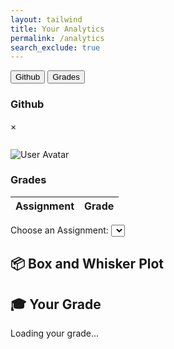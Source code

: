 ```yaml
---
layout: tailwind
title: Your Analytics
permalink: /analytics
search_exclude: true
---
```


<link rel="stylesheet" href="https://cdnjs.cloudflare.com/ajax/libs/animate.css/4.1.1/animate.min.css"/>
<div class="tab flex border border-gray-300 rounded-t-lg overflow-hidden">
    <button class="tablinks bg-transparent float-left border-none outline-none cursor-pointer px-4 py-3 text-lg hover:bg-gray-600 transition duration-300" onclick="openTab(event, 'Github')">Github</button>
    <button class="tablinks bg-transparent float-left border-none outline-none cursor-pointer px-4 py-3 text-lg hover:bg-gray-600 transition duration-300" onclick="openTab(event, 'Grades')">Grades</button>
</div>
<div id="Github" class="tabcontent hidden p-3 border border-gray-300 border-t-0 rounded-b-lg bg-green-900">
    <h3 class="pl-8 animate__animated animate__fadeIn">Github</h3>
    <!-- Modal Structure -->
    <div id="dataModal" class="modal hidden fixed z-10 left-0 top-0 w-full h-full overflow-auto bg-black bg-opacity-40 pt-16">
        <div class="modal-content bg-slate-700 mx-auto my-20 p-5 border border-gray-400 w-4/5 rounded-lg shadow-md shadow-red-500">
            <span class="close float-right text-gray-400 text-2xl font-bold hover:text-black cursor-pointer">&times;</span>
            <pre id="modalData"></pre>
        </div>
    </div>
    <!-- Analytics Page -->
    <div class="container flex justify-start w-full max-w-[1200px] py-5 box-border animate__animated animate__fadeIn">
        <div id="profile" class="profile flex items-start max-w-[800px] w-full bg-slate-800 p-5 rounded-lg shadow-md">
            <div class="left-side flex flex-col items-start mr-5">
                <img id="avatar" class="avatar rounded-full w-[100px] h-[100px] mb-5" src="" alt="User Avatar">
                <p id="username"></p>
            </div>
            <div class="details">
                <p id="profile-url"></p>
                <p id="issues-count"></p>
                <p id="prs-count"></p>
                <p id="commits-count"></p>
                <p id="line-change"></p>
                <p id="repos-url"></p>
                <p id="public-repos"></p>
                <p id="public-gists"></p>
                <p id="followers"></p>
                <p id="following"></p>
            </div>
        </div>
        <!-- Commit cards will be inserted here -->
        <div id="commitCardsContainer" style="margin-top: 20px;"></div>
    </div>
</div>

<!-- Grades Tab -->
<div id="Grades" class="tabcontent hidden p-3 border border-gray-300 border-t-0 rounded-b-lg">
    <h3 class="pl-8 animate__animated animate__fadeIn">Grades</h3>
    <div class="container flex justify-start w-full max-w-[1200px] py-5 box-border">
        <div class="components w-full">
            <table id="gradesTable" class="styled-table w-full border border-collapse table-auto text-left">
                <thead>
                    <tr class="bg-gray-200">
                        <th class="px-4 py-2 border">Assignment</th>
                        <th class="px-4 py-2 border">Grade</th>
                    </tr>
                </thead>
                <tbody>
                    <!-- Dynamic content will be inserted here -->
                </tbody>
            </table>
            <label for="assignmentSelect" class="block mt-4 mb-2 font-medium">Choose an Assignment:</label>
            <select id="assignmentSelect" class="border border-gray-300 rounded-md px-3 py-2 mb-6"></select>
            <!-- Box and Whisker Plot Section -->
            <div class="chart-section mb-6" id="boxPlotSection">
                <h2 class="text-xl font-semibold mb-2">📦 Box and Whisker Plot</h2>
                <div id="boxPlot"></div>
            </div>
            <div class="chart-section" id="userGradeSection">
                <h2 class="text-xl font-semibold mb-2">🎓 Your Grade</h2>
                <p id="userGrade">Loading your grade...</p>
            </div>
        </div>
    </div>
</div>

<script>
    function openTab(evt, tabName) {
        var i, tabcontent, tablinks;
        tabcontent = document.getElementsByClassName("tabcontent");
        for (i = 0; i < tabcontent.length; i++) {
            tabcontent[i].style.display = "none";
        }
        tablinks = document.getElementsByClassName("tablinks");
        for (i = 0; i < tablinks.length; i++) {
            tablinks[i].className = tablinks[i].className.replace(" active", "");
        }
        document.getElementById(tabName).style.display = "block";
        evt.currentTarget.className += " active";
    }
</script>

<script type="module">
    import { pythonURI, fetchOptions } from '{{ site.baseurl }}/assets/js/api/config.js';

    const profileLinksUrl = `${pythonURI}/api/analytics/github/user/profile_links`;
    const userProfileUrl = `${pythonURI}/api/analytics/github/user`;
    const commitsUrl = `${pythonURI}/api/analytics/github/user/commits`;
    const prsUrl = `${pythonURI}/api/analytics/github/user/prs`;
    const issuesUrl = `${pythonURI}/api/analytics/github/user/issues`;

    async function fetchData() {
        try {
            const profileLinksRequest = fetch(profileLinksUrl, fetchOptions);
            const userProfileRequest = fetch(userProfileUrl, fetchOptions);
            const commitsRequest = fetch(commitsUrl, fetchOptions);
            const prsRequest = fetch(prsUrl, fetchOptions);
            const issuesRequest = fetch(issuesUrl, fetchOptions);

            const [profileLinksResponse, userProfileResponse, commitsResponse, prsResponse, issuesResponse] = await Promise.all([
                profileLinksRequest,
                userProfileRequest,
                commitsRequest,
                prsRequest,
                issuesRequest
            ]);

            if (!profileLinksResponse.ok || !userProfileResponse.ok || !commitsResponse.ok || !prsResponse.ok || !issuesResponse.ok) {
                throw new Error('Failed to fetch one or more resources');
            }

            const profileLinks = await profileLinksResponse.json();
            const userProfile = await userProfileResponse.json();
            const commitsData = await commitsResponse.json();
            const prsData = await prsResponse.json();
            const issuesData = await issuesResponse.json();

            const commitsArray = commitsData.details_of_commits || [];
            const commitsCount = commitsData.total_commit_contributions || 0;
            const prsArray = prsData.pull_requests || [];
            const prsCount = prsArray.length || 0;
            const issuesArray = issuesData.issues || [];
            const issuesCount = issuesArray.length || 0;

            const username = userProfile.login || 'N/A';
            const profileUrl = profileLinks.profile_url || 'N/A';
            const avatarUrl = userProfile.avatar_url || '';
            const publicReposUrl = profileLinks.repos_url || 'N/A';
            const publicRepos = userProfile.public_repos || 'N/A';
            const publicGists = userProfile.public_gists || 'N/A';
            const followers = userProfile.followers || 'N/A';
            const following = userProfile.following || 'N/A';

            document.getElementById('avatar').src = avatarUrl;
            document.getElementById('username').textContent = `Username: ${username}`;
            document.getElementById('profile-url').innerHTML = `Profile URL: <a href="${profileUrl}" target="_blank">${profileUrl}</a>`;
            document.getElementById('public-repos').textContent = `Public Repos: ${publicRepos}`;
            document.getElementById('public-gists').textContent = `Public Gists: ${publicGists}`;
            document.getElementById('followers').textContent = `Followers: ${followers}`;
            document.getElementById('following').textContent = `Following: ${following}`;

            document.getElementById('commits-count').innerHTML = '<a href="#" class="info-link"><i class="fas fa-info-circle info-icon"></i></a>' + `Commits: ${commitsCount}`;
            document.querySelector('#commits-count .info-link').addEventListener('click', (event) => {
                event.preventDefault();
                showModal(commitsArray);
            });

            document.getElementById('prs-count').innerHTML = '<a href="#" class="info-link"><i class="fas fa-info-circle info-icon"></i></a>' + `Pull Requests: ${prsCount}`;
            document.querySelector('#prs-count .info-link').addEventListener('click', (event) => {
                event.preventDefault();
                showModal(prsArray);
            });

            document.getElementById('issues-count').innerHTML = '<a href="#" class="info-link"><i class="fas fa-info-circle info-icon"></i></a>' + `Issues: ${issuesCount}`;
            document.querySelector('#issues-count .info-link').addEventListener('click', (event) => {
                event.preventDefault();
                showModal(issuesArray);
            });

            // 🔽 Add this to render commit cards beneath profile
            console.log("Sample commit:", commitsArray[0]);

            renderCommitCards(commitsArray, username);

        } catch (error) {
            console.error('Error fetching data:', error);
        }
    }

    function renderCommitCards(commitsArray, username) {
        const container = document.getElementById("commitCardsContainer");
        container.innerHTML = ""; // Clear old cards

        if (!commitsArray.length) {
            container.innerHTML = `<p>No recent commits found.</p>`;
            return;
        }

        // Flatten all commits from contributions.nodes
        let allCommits = [];
        for (const item of commitsArray) {
            const repo = item.repository?.nameWithOwner || "Unknown Repo";
            const nodes = item.contributions?.nodes || [];

            for (const node of nodes) {

                console.log("Commit node:", node);

                allCommits.push({
                    repo,
                    message: `🧾 ${node.commitCount} commit${node.commitCount > 1 ? 's' : ''}`,

                    date: node.occurredAt || node.committedDate || node.pushedDate || "Unknown date"
                });
            }
        }

        // Sort by date (most recent first)
        allCommits.sort((a, b) => new Date(b.date) - new Date(a.date));

        // Render top 10
        allCommits.slice(0, 10).forEach((commit, index) => {
            const card = document.createElement("div");
            card.className = "card animate__animated animate__fadeInUp";
            card.style.backgroundColor = "#34495e";
            card.style.color = "#fff";
            card.style.padding = "15px";
            card.style.borderRadius = "10px";
            card.style.marginBottom = "10px";
            card.style.boxShadow = "0 4px 6px rgba(0, 0, 0, 0.1)";
            card.style.animationDelay = `${index * 0.1}s`;

            const repoLink = document.createElement("a");
            
            repoLink.target = "_blank";
            repoLink.textContent = commit.repo;
            repoLink.style.color = "#1abc9c";
            repoLink.style.textDecoration = "none";

            const message = document.createElement("p");
            message.textContent = `📝 ${commit.message}`;

            let dateStr = "Unknown time";
            const parsed = Date.parse(commit.date);
            if (!isNaN(parsed)) {
                dateStr = new Date(parsed).toLocaleString();
            }

            const dateElement = document.createElement("p");
            const dateOnly = new Date(commit.date).toLocaleDateString(undefined, {
                year: 'numeric',
                month: 'short',
                day: 'numeric'
            });
            dateElement.textContent = `📅 ${dateOnly}`;

            dateElement.style.fontSize = "0.9em";
            dateElement.style.color = "#bbb";

            card.appendChild(repoLink);
            card.appendChild(message);
            card.appendChild(dateElement);

            container.appendChild(card);
        });
    }

    function jsonToHtml(json) {
        const jsonString = JSON.stringify(json, null, 2);
        const urlPattern = /(https?:\/\/[^\s]+)/g;
        return jsonString.replace(urlPattern, '<a href="$1" target="_blank">$1</a>');
    }

    function showModal(data) {
        const modal = document.getElementById('dataModal');
        const modalData = document.getElementById('modalData');
        const closeBtn = document.getElementsByClassName('close')[0];

        modalData.innerHTML = jsonToHtml(data);
        modal.style.display = 'block';

        closeBtn.onclick = function () {
            modal.style.display = 'none';
        };

        window.onclick = function (event) {
            if (event.target == modal) {
                modal.style.display = 'none';
            }
        };
    }

    fetchData();
</script>


<script type="module" src="https://unpkg.com/ionicons@7.1.0/dist/ionicons/ionicons.esm.js"></script>
<script nomodule src="https://unpkg.com/ionicons@7.1.0/dist/ionicons/ionicons.js"></script>
<script src="https://cdn.jsdelivr.net/npm/chart.js"></script>
<script src="https://cdn.plot.ly/plotly-latest.min.js"></script>

<script type="module">
    import { pythonURI, javaURI, fetchOptions } from '{{site.baseurl}}/assets/js/api/config.js';

    function calculateAverageDuration(timeIn) {
        const visits = timeIn.split(',');
        let totalDuration = 0;
        visits.forEach(visit => {
            const [checkIn, checkOut] = visit.split('-');
            const formatTime = time => time.padStart(5, '0');
            const checkInTime = new Date('1970-01-01T' + formatTime(checkIn)).getTime();
            const checkOutTime = new Date('1970-01-01T' + formatTime(checkOut)).getTime();
            totalDuration += (checkOutTime - checkInTime) / 1000 / 60;
        });
        return totalDuration / visits.length;
    }

    function getTinkle(personName) {
        fetch(`${javaURI}/api/tinkle/${personName}`, { ...fetchOptions, credentials: 'include' })
            .then(response => response.ok ? response.json() : null)
            .then(data => {
                if (!data) return;
                const timeIn = data.timeIn;
                document.getElementById('num-times').textContent = timeIn.split(',').length;
                document.getElementById('avg-duration').textContent = calculateAverageDuration(timeIn).toFixed(2);
                updateChart(timeIn);
            })
            .catch(console.error);
    }

    function getPerson() {
        fetch(`${javaURI}/api/person/get`, { ...fetchOptions, credentials: 'include' })
            .then(response => response.ok ? response.json() : null)
            .then(data => { if (data) getTinkle(encodeURIComponent(data.name)); })
            .catch(console.error);
    }

    function getPeriod(time) {
        const periods = [
            ['08:35', '09:41'],
            ['09:46', '10:55'],
            ['11:37', '12:43'],
            ['13:18', '14:24'],
            ['14:29', '15:35']
        ];
        const t = new Date('1970-01-01T' + time).getTime();
        return periods.findIndex(([start, end]) => t >= new Date('1970-01-01T' + start).getTime() && t <= new Date('1970-01-01T' + end).getTime()) + 1;
    }

    function updateChart(timeIn) {
        const periodCounts = Array(5).fill(0);
        timeIn.split(',').forEach(visit => {
            const checkIn = visit.split('-')[0];
            const period = getPeriod(checkIn);
            if (period) periodCounts[period - 1]++;
        });
        new Chart(ctx, {
            type: 'bar',
            data: {
                labels: ['P1', 'P2', 'P3', 'P4', 'P5'],
                datasets: [{
                    label: 'Bathroom Usage',
                    data: periodCounts,
                    backgroundColor: 'rgba(54, 162, 235, 0.5)',
                    borderColor: 'rgba(54, 162, 235, 1)',
                    borderWidth: 1
                }]
            },
            options: { scales: { y: { beginAtZero: true } } }
        });
    }

    window.addEventListener('load', getPerson);
</script>

<script type="module">
    import { javaURI, fetchOptions } from '{{site.baseurl}}/assets/js/api/config.js';
    let userId = -1;
    let grades = [];
    let assignment;

    function populateTable(grades) {
        const tableBody = document.getElementById("gradesTable").getElementsByTagName("tbody")[0];
        
        tableBody.innerHTML = "";

        grades.forEach(stugrade => {
            let row = tableBody.insertRow();

            let cell1 = row.insertCell(0);
            cell1.textContent = stugrade[1];

            let cell2 = row.insertCell(1);
            cell2.textContent = stugrade[0];
        });

        displayAverage(grades);
    }

    function displayAverage(grades) {
        let total = 0;
        let count = grades.length;

        grades.forEach(stugrade => {
            total += parseFloat(stugrade[0]); 
        });

        let average = (total / count).toFixed(2); 

        const averageDiv = document.getElementById("averageDiv");
        if (averageDiv) {
            averageDiv.innerHTML = `<strong>Average Grade: ${average}</strong>`;
        } else {
            const newAverageDiv = document.createElement("div");
            newAverageDiv.id = "averageDiv";
            newAverageDiv.innerHTML = `<strong>Average Grade: ${average}</strong>`;
            document.body.appendChild(newAverageDiv);
        }
    }

    async function getUserId() {
        const url_persons = `${javaURI}/api/person/get`;
        await fetch(url_persons, fetchOptions)
            .then(response => {
                if (!response.ok) {
                    throw new Error(`Spring server response: ${response.status}`);
                }
                return response.json();
            })
            .then(data => {
                userId = data.id;
            })
            .catch(error => {
                console.error("Java Database Error:", error);
            });
    }

    async function fetchAssignmentbyId(assignmentId) {
        try {
            const response = await fetch(javaURI + "/api/assignments/" + String(assignmentId), {
                method: 'GET',
                headers: {
                    'Content-Type': 'application/json',
                }
            });

            if (!response.ok) {
                throw new Error(`Failed to fetch assignments: ${response.statusText}`);
            }

            const assignment = await response.text();
            return assignment;  

        } catch (error) {
            console.error('Error fetching assignments:', error);
        }
    }

    async function getGrades() {
        const urlGrade = javaURI + '/api/synergy/grades';

        try {
            const response = await fetch(urlGrade, {
                method: 'GET',
                credentials: 'include',
            });

            if (!response.ok) {
                throw new Error('Failed to get data: ' + response.statusText);
            }

            const data = await response.json();
            await getUserId();  

            for (const grade of data) {
                if (grade.studentId == userId) {
                    let stugrade = [];
                    stugrade.push(grade.grade);
                    
                    const assignmentDetails = await fetchAssignmentbyId(grade.assignmentId);
                    stugrade.push(assignmentDetails);
                    
                    grades.push(stugrade);
                }
            }

            populateTable(grades);

        } catch (error) {
            console.error('Error fetching grades:', error);
        }
    }

    window.onload = async function() {
        await getUserId();
        await getGrades(); 
    };
</script>

<script type="module">
    import { javaURI, fetchOptions } from '{{ site.baseurl }}/assets/js/api/config.js';
    document.getElementById('assignmentSelect').addEventListener('change', fetchGrades);

    async function loadAssignments() {
        const options = {
            URL: `${javaURI}/api/synergy/grades`,
            method: "GET",
            cache: "no-cache",
        };
        console.log(options.URL);
        try {
            const response = await fetch(options.URL, fetchOptions);
            if (!response.ok) {
                throw new Error(`Failed to load assignments: ${response.status}`);
            }
            const responseData = await response.json();
            const assignmentIds = [...new Set(responseData.map(item => item.assignmentId))];
            console.log("API Response Data:", responseData);
            console.log("assignment IDS:", assignmentIds);
            const assignmentSelect = document.getElementById('assignmentSelect');
            assignmentSelect.innerHTML = "";
            assignmentIds.forEach(id => {
                const option = document.createElement('option');
                option.value = id;
                option.text = `Assignment ${id}`;
                assignmentSelect.add(option);
            });
        } catch (error) {
            console.error(error.message);
        }
    }

    async function fetchGrades() {
        const assignmentId = document.getElementById('assignmentSelect').value;
        const options = {
            method: "GET",
            cache: "no-cache",
        };
        try {
            const gradesResponse = await fetch(`${javaURI}/api/analytics/assignment/${assignmentId}/grades`, fetchOptions);
            if (!gradesResponse.ok) {
                throw new Error(`Failed to fetch grades data: ${gradesResponse.status}`);
            }
            const gradesText = await gradesResponse.text();
            console.log("Grades Response Text:", gradesText);
            if (!gradesText) {
                throw new Error("Response body is empty");
            }
            const gradesData = JSON.parse(gradesText);
            const grades = gradesData.grades;
            console.log("grades:", grades);
            const userResponse = await fetch(`${javaURI}/api/analytics/assignment/${assignmentId}/student/grade`, fetchOptions);
            if (!userResponse.ok) {
                throw new Error(`Failed to fetch user-specific grades: ${userResponse.status}`);
            }
            const userData = await userResponse.json();
            console.log("Grades Data:", grades);
            console.log("User Data:", userData);
            createBoxPlot(grades, userData);
            showCharts();
            displayUserData(userData);
        } catch (error) {
            console.error("Error fetching or parsing grades:", error.message);
        }
    }

    let thereIsABoxPlot = false;
    function createBoxPlot(grades, userData) {
        if (!thereIsABoxPlot) {
            thereIsABoxPlot = true;
        } else {
            Plotly.purge(document.getElementById("boxPlot"));
        }
        const trace = {
            y: grades,
            type: 'box',
            name: 'Grades',
            marker: { color: 'rgba(255, 193, 7, 0.6)' },
            line: { color: '#ffa726' }
        };
        const userTrace = {
            y: [userData],
            x: ['Grades'],  // Ensures the dot aligns with the box plot's category
            mode: 'markers',
            name: 'Your Grade',
            marker: { color: 'red', size: 10 }
        };

        const data = [trace, userTrace];
        const layout = {
            title: 'Grades Box and Whisker Plot',
            titlefont: { color: '#ffa726' },
            yaxis: { title: 'Grades', zeroline: false, color: '#ffffff' },
            paper_bgcolor: '#2c2c2e',
            plot_bgcolor: '#2c2c2e'
        };
        Plotly.newPlot('boxPlot', data, layout);
    }

    function showCharts() {
        document.getElementById('boxPlotSection').classList.add('visible');
    }

    window.onload = loadAssignments;

    function displayUserData(userData) {
        const userGradeElement = document.getElementById('userGrade');
        if (userData) {
            userGradeElement.textContent = `Your grade for this assignment is: ${userData}`;
        } else {
            console.warn("Unexpected User Data Structure:", userData);
            userGradeElement.textContent = "No grade available for this assignment.";
        }
    }
</script>